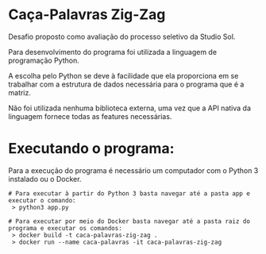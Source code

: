 # Caça-Palavras Zig-Zag
Desafio proposto como avaliação do processo seletivo da Studio Sol.

Para desenvolvimento do programa foi utilizada a linguagem de programação Python.

A escolha pelo Python se deve à facilidade que ela proporciona em se trabalhar com a estrutura de dados necessária para o programa que é a matriz.

Não foi utilizada nenhuma biblioteca externa, uma vez que a API nativa da linguagem fornece todas as features necessárias.

# Executando o programa:
Para a execução do programa é necessário um computador com o Python 3 instalado ou o Docker.

    # Para executar à partir do Python 3 basta navegar até a pasta app e executar o comando:
     > python3 app.py
     
    # Para executar por meio do Docker basta navegar até a pasta raiz do programa e executar os comandos:
     > docker build -t caca-palavras-zig-zag .
     > docker run --name caca-palavras -it caca-palavras-zig-zag
